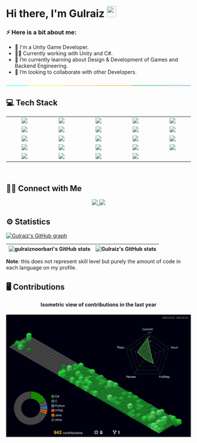 # Hi there, I'm Gulraiz <img src="https://media.giphy.com/media/hvRJCLFzcasrR4ia7z/giphy.gif" height="30px" width="25px">

### ⚡️ Here is a bit about me:

-   🚀 I'm a Unity Game Developer.
-   👨‍💻 Currently working with Unity and C#.
-   🌱 I’m currently learning about Design & Development of Games and Backend Engineering.
-   👯 I’m looking to collaborate with other Developers.

<img src="./separator.jpg" />

<br />

## 💻 Tech Stack

<table width="100">
<tr>
    <td align='center' width="190">
        <img src="https://user-images.githubusercontent.com/78252747/180600493-8a0c738e-e6da-4685-8592-09d7b691860c.png" width="60">
    </td>
    <td align='center' width="190">
        <img src="https://user-images.githubusercontent.com/78252747/180600524-2bb8784f-a045-4d04-8d2e-fb593c261650.png" width="60">
    </td>
    <td align='center' width="190">
        <img src="https://user-images.githubusercontent.com/78252747/180600833-00e80d7e-60ee-4e48-8e74-5dbeaa650b20.png" width="100">
    </td>
     <td align='center' width="190">
        <img src="https://user-images.githubusercontent.com/78252747/180600621-4120eaa5-e729-48e1-8e60-5b824fc3c0f0.png" width="60">
    </td>
    <td align='center' width="190">
        <img src="https://user-images.githubusercontent.com/78252747/180602827-3cc9cf09-172e-4515-9aee-799b0f453c85.png">
    </td>
</tr>
<tr>
    <td align='center' width="190">
        <img src="https://user-images.githubusercontent.com/78252747/180602691-00600788-0f4c-4ff1-bbf9-3595ddd9f7f1.png" width="60">
    </td>
    <td align='center'>
        <img src="https://user-images.githubusercontent.com/78252747/180600737-95b3e473-f1fc-4571-aa45-25d04f1eb865.png" width="60">
    </td>
    <td align='center'>
        <img src="https://user-images.githubusercontent.com/78252747/180600881-f85bfc62-3858-4499-9fd3-e7c46d898e65.png">
    </td>
    <td align='center'>
        <img src="https://user-images.githubusercontent.com/78252747/180600908-e78c274b-7ab4-4d6d-a6a0-2e8514521c40.png" width="60">
    </td>
    <td align='center'>
        <img src="https://user-images.githubusercontent.com/78252747/180600973-208a1596-1767-4ab0-8bef-c425c5b89c94.png">
    </td>
    
</tr>
<tr>
    <td align='center'>
        <img src="https://user-images.githubusercontent.com/78252747/180601047-b7ee974b-863c-4088-b60c-c4370bc340b2.png" width="120">
    </td>
    <td align='center'>
        <img src="https://user-images.githubusercontent.com/78252747/180601247-9630357f-b536-485d-b8b8-5aff2896face.png" width="100">
    </td>
    <td align='center'>
        <img src="https://user-images.githubusercontent.com/78252747/180601102-12d95165-381a-4e7e-ae1f-9eac1228e658.png">
    </td>
    <td align='center'>
        <img src="https://user-images.githubusercontent.com/78252747/180601145-63678451-0edd-4a24-9f81-5fbd563d9796.png">
    </td>
    <td align='center'>
        <img src="https://user-images.githubusercontent.com/78252747/180601299-e40d8347-ed40-4c00-a628-9697cc7e3584.png">
    </td>
</tr>
<tr>
    <td align='center'>
        <img src="https://www.vectorlogo.zone/logos/getpostman/getpostman-icon.svg">
    </td>
    <td align='center'>
        <img src="https://user-images.githubusercontent.com/78252747/180601750-b324d385-6d8d-4dfb-90fe-be43292ab363.png">
    </td>
    <td align='center'>
        <img src="https://download.logo.wine/logo/PostgreSQL/PostgreSQL-Logo.wine.png">
    </td>
    <td align='center'>
        <img src="https://download.logo.wine/logo/MySQL/MySQL-Logo.wine.png">
    </td>
    <td align='center'>
        <img src="https://user-images.githubusercontent.com/78252747/180602082-04bf2143-0f90-4fbc-afa0-1ece2796ea91.png">
    </td>
</tr>
<tr>
    <td align='center'>
        <img src="https://user-images.githubusercontent.com/78252747/180601785-d380125f-c4b5-49ee-aaf7-5b12dc423d8a.png">
    </td>
    <td align='center'>
        <img src="https://user-images.githubusercontent.com/78252747/180602385-2659994a-6f8e-413c-ac70-167ba9e8fb9d.png" >
    </td>
    <td align='center'>
        <img src="https://user-images.githubusercontent.com/78252747/180602854-51f93e1b-2c31-4756-ba63-683370518d02.png">
    </td>
    <td align='center'>
        <img src="https://user-images.githubusercontent.com/78252747/180602882-c4751fa5-a361-4cc8-90f9-bd383611fa0f.png">
    </td> 
</tr>

<!-- 
<tr>
    <td align='center' width="50">
        <img src="https://user-images.githubusercontent.com/78252747/180602778-bc459172-bc87-4285-9197-d0044792a6ac.png">
    </td>
    <td align='center' width="50">
        <img src="https://user-images.githubusercontent.com/78252747/195987751-04edf088-2a34-4efb-a061-22583eb74f89.png">
    </td>
</tr>
-->    
</table>

<br />

## 🤝🏻 Connect with Me

<p align="center">
<a href="https://www.linkedin.com/in/gulraiznoorbari/" target="_blank" rel="noopener noreferrer">
  <img src="https://img.shields.io/badge/-Gulraiz%20Noor%20Bari-blue?style=flat-square&logo=Linkedin&logoColor=white&link=https://www.linkedin.com/in/gulraiznoorbari/" />
</a>
<a href="mailto:gulraiznoorbari@gmail.com" target="_blank" rel="noopener noreferrer">
  <img src="https://img.shields.io/badge/-Gulraiz%20Noor%20Bari-red?style=flat-square&logo=Gmail&logoColor=white" />
</a>
</p>

## ⚙️ Statistics

[![Gulraiz's GitHub graph](https://github-readme-activity-graph.cyclic.app/graph?username=gulraiznoorbari&theme=github-compact&area=true&hide_border=true)](https://github.com/ashutosh00710/github-readme-activity-graph)


<div align="center">

| <img src="https://github-readme-stats.vercel.app/api?username=gulraiznoorbari&show_icons=true&theme=vision-friendly-dark&hide_border=true" alt="gulraiznoorbari's GitHub stats" /> | <img src="https://github-readme-stats-ooliver1.vercel.app/api/top-langs?username=gulraiznoorbari&theme=vision-friendly-dark&count_private=true&layout=compact&langs_count=10&hide_border=true" alt="Gulraiz's GitHub stats" /> |
| ----- | ----- |
	
<!--
<img width="100%" src="https://github-readme-streak-stats.herokuapp.com/?user=gulraiznoorbari&show_icons=true&layout=demo&theme=midnight-purple&hide_border=true"/>
-->
	
</div>

**Note**: this does not represent skill level but purely the amount of code in each language on my profile.

## 🖥️ Contributions

<h4 align="center">Isometric view of contributions in the last year</h4>
<p align="center">
	<a href="./profile-3d-contrib/profile-night-green.svg">
		<img width="900em" src="./profile-3d-contrib/profile-night-green.svg">
	</a>
</p>
